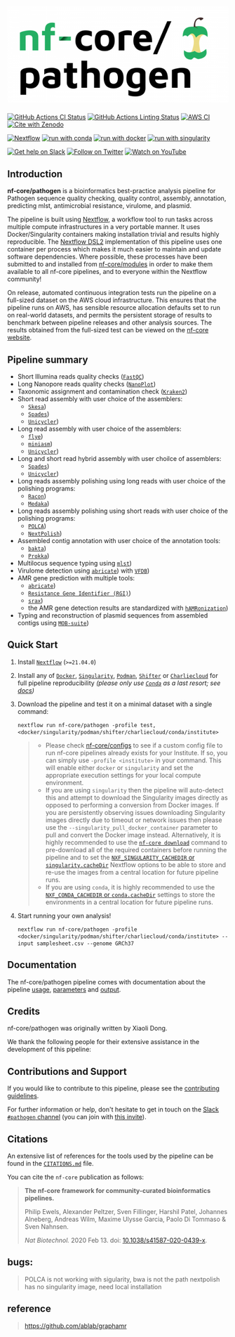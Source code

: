 # ![nf-core/pathogen](docs/images/nf-core-pathogen_logo.png)

[![GitHub Actions CI Status](https://github.com/nf-core/pathogen/workflows/nf-core%20CI/badge.svg)](https://github.com/nf-core/pathogen/actions?query=workflow%3A%22nf-core+CI%22)
[![GitHub Actions Linting Status](https://github.com/nf-core/pathogen/workflows/nf-core%20linting/badge.svg)](https://github.com/nf-core/pathogen/actions?query=workflow%3A%22nf-core+linting%22)
[![AWS CI](https://img.shields.io/badge/CI%20tests-full%20size-FF9900?labelColor=000000&logo=Amazon%20AWS)](https://nf-co.re/pathogen/results)
[![Cite with Zenodo](http://img.shields.io/badge/DOI-10.5281/zenodo.XXXXXXX-1073c8?labelColor=000000)](https://doi.org/10.5281/zenodo.XXXXXXX)

[![Nextflow](https://img.shields.io/badge/nextflow%20DSL2-%E2%89%A521.04.0-23aa62.svg?labelColor=000000)](https://www.nextflow.io/)
[![run with conda](http://img.shields.io/badge/run%20with-conda-3EB049?labelColor=000000&logo=anaconda)](https://docs.conda.io/en/latest/)
[![run with docker](https://img.shields.io/badge/run%20with-docker-0db7ed?labelColor=000000&logo=docker)](https://www.docker.com/)
[![run with singularity](https://img.shields.io/badge/run%20with-singularity-1d355c.svg?labelColor=000000)](https://sylabs.io/docs/)

[![Get help on Slack](http://img.shields.io/badge/slack-nf--core%20%23pathogen-4A154B?labelColor=000000&logo=slack)](https://nfcore.slack.com/channels/pathogen)
[![Follow on Twitter](http://img.shields.io/badge/twitter-%40nf__core-1DA1F2?labelColor=000000&logo=twitter)](https://twitter.com/nf_core)
[![Watch on YouTube](http://img.shields.io/badge/youtube-nf--core-FF0000?labelColor=000000&logo=youtube)](https://www.youtube.com/c/nf-core)

## Introduction

<!-- TODO nf-core: Write a 1-2 sentence summary of what data the pipeline is for and what it does -->
**nf-core/pathogen** is a bioinformatics best-practice analysis pipeline for Pathogen sequence quality checking, quality control, assembly, annotation, predicting mlst, antimicrobial resistance, virulome, and plasmid.

The pipeline is built using [Nextflow](https://www.nextflow.io), a workflow tool to run tasks across multiple compute infrastructures in a very portable manner. It uses Docker/Singularity containers making installation trivial and results highly reproducible. The [Nextflow DSL2](https://www.nextflow.io/docs/latest/dsl2.html) implementation of this pipeline uses one container per process which makes it much easier to maintain and update software dependencies. Where possible, these processes have been submitted to and installed from [nf-core/modules](https://github.com/nf-core/modules) in order to make them available to all nf-core pipelines, and to everyone within the Nextflow community!

<!-- TODO nf-core: Add full-sized test dataset and amend the paragraph below if applicable -->
On release, automated continuous integration tests run the pipeline on a full-sized dataset on the AWS cloud infrastructure. This ensures that the pipeline runs on AWS, has sensible resource allocation defaults set to run on real-world datasets, and permits the persistent storage of results to benchmark between pipeline releases and other analysis sources. The results obtained from the full-sized test can be viewed on the [nf-core website](https://nf-co.re/pathogen/results).

## Pipeline summary

<!-- TODO nf-core: Fill in short bullet-pointed list of the default steps in the pipeline -->

* Short Illumina reads quality checks ([`FastQC`](https://www.bioinformatics.babraham.ac.uk/projects/fastqc/))
* Long Nanopore reads quality checks ([`NanoPlot`](https://github.com/wdecoster/NanoPlot))
* Taxonomic assignment and contamination check ([`Kraken2`](https://ccb.jhu.edu/software/kraken2/))
* Short read assembly with user choice of the assemblers:
    * [`Skesa`](hhttps://github.com/ncbi/SKESA))
    * [`Spades`](https://github.com/ablab/spades))
    * [`Unicycler`](https://github.com/rrwick/Unicycler))
* Long read assembly with user choice of the assemblers:
    * [`flye`](https://github.com/fenderglass/Flye))
    * [`miniasm`](https://github.com/lh3/miniasm))
    * [`Unicycler`](https://github.com/rrwick/Unicycler))
* Long and short read hybrid assembly with user choilce of assemblers:
    * [`Spades`](https://github.com/ablab/spades))
    * [`Unicycler`](https://github.com/rrwick/Unicycler))
* Long reads assembly polishing using long reads with user choice of the polishing programs:
    * [`Racon`](https://github.com/isovic/racon))
    * [`Medaka`](https://github.com/nanoporetech/medaka))
* Long reads assembly polishing using short reads with user choice of the polishing programs: 
    * [`POLCA`](https://github.com/alekseyzimin/masurca))
    * [`NextPolish`](https://github.com/Nextomics/NextPolish))
* Assembled contig annotation with user choice of the annotation tools:
    * [`bakta`](https://github.com/oschwengers/bakta))
    * [`Prokka`](https://github.com/tseemann/prokka))
* Multilocus sequence typing using [`mlst`](https://github.com/tseemann/mlst))
* Virulome detection using [`abricate`](https://github.com/tseemann/abricate)) with [`VFDB`](http://www.mgc.ac.cn/VFs/main.htm))
* AMR gene prediction with multiple tools: 
    * [`abricate`](https://github.com/tseemann/abricate))
    * [`Resistance Gene Identifier (RGI)`](https://github.com/arpcard/rgi))
    * [`srax`](https://github.com/lgpdevtools/sraX))
    * the AMR gene detection results are standardized with  [`hAMRonization`](https://github.com/pha4ge/hAMRonization))
* Typing and reconstruction of plasmid sequences from assembled contigs using [`MOB-suite`](https://github.com/phac-nml/mob-suite))

## Quick Start

1. Install [`Nextflow`](https://www.nextflow.io/docs/latest/getstarted.html#installation) (`>=21.04.0`)

2. Install any of [`Docker`](https://docs.docker.com/engine/installation/), [`Singularity`](https://www.sylabs.io/guides/3.0/user-guide/), [`Podman`](https://podman.io/), [`Shifter`](https://nersc.gitlab.io/development/shifter/how-to-use/) or [`Charliecloud`](https://hpc.github.io/charliecloud/) for full pipeline reproducibility _(please only use [`Conda`](https://conda.io/miniconda.html) as a last resort; see [docs](https://nf-co.re/usage/configuration#basic-configuration-profiles))_

3. Download the pipeline and test it on a minimal dataset with a single command:

    ```console
    nextflow run nf-core/pathogen -profile test,<docker/singularity/podman/shifter/charliecloud/conda/institute>
    ```

    > * Please check [nf-core/configs](https://github.com/nf-core/configs#documentation) to see if a custom config file to run nf-core pipelines already exists for your Institute. If so, you can simply use `-profile <institute>` in your command. This will enable either `docker` or `singularity` and set the appropriate execution settings for your local compute environment.
    > * If you are using `singularity` then the pipeline will auto-detect this and attempt to download the Singularity images directly as opposed to performing a conversion from Docker images. If you are persistently observing issues downloading Singularity images directly due to timeout or network issues then please use the `--singularity_pull_docker_container` parameter to pull and convert the Docker image instead. Alternatively, it is highly recommended to use the [`nf-core download`](https://nf-co.re/tools/#downloading-pipelines-for-offline-use) command to pre-download all of the required containers before running the pipeline and to set the [`NXF_SINGULARITY_CACHEDIR` or `singularity.cacheDir`](https://www.nextflow.io/docs/latest/singularity.html?#singularity-docker-hub) Nextflow options to be able to store and re-use the images from a central location for future pipeline runs.
    > * If you are using `conda`, it is highly recommended to use the [`NXF_CONDA_CACHEDIR` or `conda.cacheDir`](https://www.nextflow.io/docs/latest/conda.html) settings to store the environments in a central location for future pipeline runs.

4. Start running your own analysis!

    <!-- TODO nf-core: Update the example "typical command" below used to run the pipeline -->

    ```console
    nextflow run nf-core/pathogen -profile <docker/singularity/podman/shifter/charliecloud/conda/institute> --input samplesheet.csv --genome GRCh37
    ```

## Documentation

The nf-core/pathogen pipeline comes with documentation about the pipeline [usage](https://nf-co.re/pathogen/usage), [parameters](https://nf-co.re/pathogen/parameters) and [output](https://nf-co.re/pathogen/output).

## Credits

nf-core/pathogen was originally written by Xiaoli Dong.

We thank the following people for their extensive assistance in the development of this pipeline:

<!-- TODO nf-core: If applicable, make list of people who have also contributed -->

## Contributions and Support

If you would like to contribute to this pipeline, please see the [contributing guidelines](.github/CONTRIBUTING.md).

For further information or help, don't hesitate to get in touch on the [Slack `#pathogen` channel](https://nfcore.slack.com/channels/pathogen) (you can join with [this invite](https://nf-co.re/join/slack)).

## Citations

<!-- TODO nf-core: Add citation for pipeline after first release. Uncomment lines below and update Zenodo doi and badge at the top of this file. -->
<!-- If you use  nf-core/pathogen for your analysis, please cite it using the following doi: [10.5281/zenodo.XXXXXX](https://doi.org/10.5281/zenodo.XXXXXX) -->

<!-- TODO nf-core: Add bibliography of tools and data used in your pipeline -->
An extensive list of references for the tools used by the pipeline can be found in the [`CITATIONS.md`](CITATIONS.md) file.

You can cite the `nf-core` publication as follows:

> **The nf-core framework for community-curated bioinformatics pipelines.**
>
> Philip Ewels, Alexander Peltzer, Sven Fillinger, Harshil Patel, Johannes Alneberg, Andreas Wilm, Maxime Ulysse Garcia, Paolo Di Tommaso & Sven Nahnsen.
>
> _Nat Biotechnol._ 2020 Feb 13. doi: [10.1038/s41587-020-0439-x](https://dx.doi.org/10.1038/s41587-020-0439-x).


## bugs:

> POLCA is not working with sigularity, bwa is not the path
> nextpolish has no singularity image, need local installation

## reference
>https://github.com/ablab/graphamr

